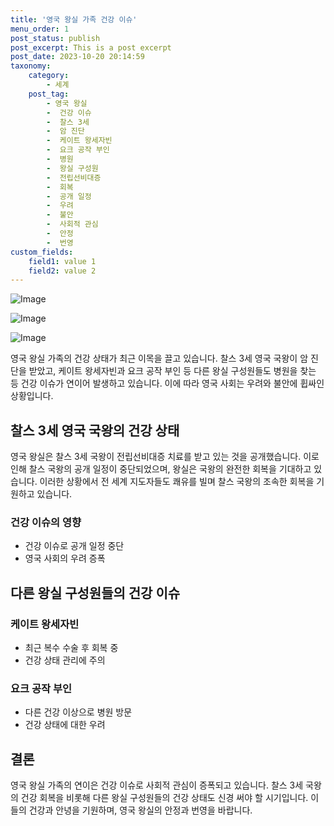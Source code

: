 ```yaml
---
title: '영국 왕실 가족 건강 이슈'
menu_order: 1
post_status: publish
post_excerpt: This is a post excerpt
post_date: 2023-10-20 20:14:59
taxonomy:
    category:
        - 세계
    post_tag:
        - 영국 왕실
        -  건강 이슈
        -  찰스 3세
        -  암 진단
        -  케이트 왕세자빈
        -  요크 공작 부인
        -  병원
        -  왕실 구성원
        -  전립선비대증
        -  회복
        -  공개 일정
        -  우려
        -  불안
        -  사회적 관심
        -  안정
        -  번영
custom_fields:
    field1: value 1
    field2: value 2
---
```


![Image](https://imgnews.pstatic.net/image/421/2024/02/06/0007337386_001_20240206102724491.jpg?type=w647)

![Image](https://imgnews.pstatic.net/image/421/2024/02/06/0007337386_002_20240206102724539.jpg?type=w647)

![Image](https://imgnews.pstatic.net/image/421/2024/02/06/0007337386_003_20240206102724588.jpg?type=w647)


영국 왕실 가족의 건강 상태가 최근 이목을 끌고 있습니다. 찰스 3세 영국 국왕이 암 진단을 받았고, 케이트 왕세자빈과 요크 공작 부인 등 다른 왕실 구성원들도 병원을 찾는 등 건강 이슈가 연이어 발생하고 있습니다. 이에 따라 영국 사회는 우려와 불안에 휩싸인 상황입니다.

## 찰스 3세 영국 국왕의 건강 상태

영국 왕실은 찰스 3세 국왕이 전립선비대증 치료를 받고 있는 것을 공개했습니다. 이로 인해 찰스 국왕의 공개 일정이 중단되었으며, 왕실은 국왕의 완전한 회복을 기대하고 있습니다. 이러한 상황에서 전 세계 지도자들도 쾌유를 빌며 찰스 국왕의 조속한 회복을 기원하고 있습니다.

### 건강 이슈의 영향

- 건강 이슈로 공개 일정 중단
- 영국 사회의 우려 증폭

## 다른 왕실 구성원들의 건강 이슈

### 케이트 왕세자빈

- 최근 복수 수술 후 회복 중
- 건강 상태 관리에 주의

### 요크 공작 부인

- 다른 건강 이상으로 병원 방문
- 건강 상태에 대한 우려

## 결론

영국 왕실 가족의 연이은 건강 이슈로 사회적 관심이 증폭되고 있습니다. 찰스 3세 국왕의 건강 회복을 비롯해 다른 왕실 구성원들의 건강 상태도 신경 써야 할 시기입니다. 이들의 건강과 안녕을 기원하며, 영국 왕실의 안정과 번영을 바랍니다.
